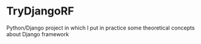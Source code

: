 # TryDjangoRF

Python/Django project in which I put in practice some theoretical concepts about Django framework
